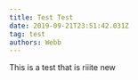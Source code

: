 ```yaml
---
title: Test Test
date: 2019-09-21T23:51:42.031Z
tag: test
authors: Webb
---
```

This is a test that is riiite new
